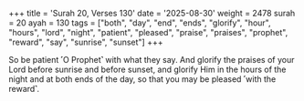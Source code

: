 +++
title = 'Surah 20, Verses 130'
date = '2025-08-30'
weight = 2478
surah = 20
ayah = 130
tags = ["both", "day", "end", "ends", "glorify", "hour", "hours", "lord", "night", "patient", "pleased", "praise", "praises", "prophet", "reward", "say", "sunrise", "sunset"]
+++

So be patient ˹O Prophet˺ with what they say. And glorify the praises of your Lord before sunrise and before sunset, and glorify Him in the hours of the night and at both ends of the day, so that you may be pleased ˹with the reward˺.
